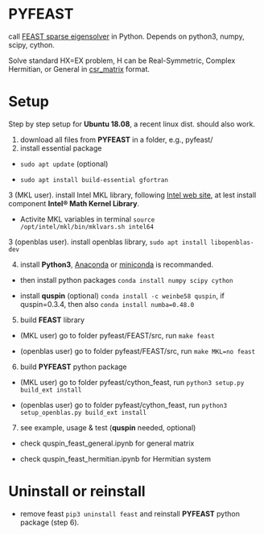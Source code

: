# PYFEAST
call [FEAST sparse eigensolver](http://www.ecs.umass.edu/~polizzi/feast/) in Python. Depends on python3, numpy, scipy, cython.

Solve standard HX=EX problem, H can be Real-Symmetric, Complex Hermitian, or General in [csr_matrix](https://docs.scipy.org/doc/scipy/reference/generated/scipy.sparse.csr_matrix.html) format.

# Setup
Step by step setup for **Ubuntu 18.08**, a recent linux dist. should also work.
1. download all files from **PYFEAST** in a folder, e.g., pyfeast/
2. install essential package

* `sudo apt update` (optional)
  
* `sudo apt install build-essential gfortran`

3 (MKL user). install Intel MKL library, following [Intel web site](https://software.intel.com/content/www/us/en/develop/articles/installing-intel-free-libs-and-python-apt-repo.html), at lest install component **Intel® Math Kernel Library**.

* Activite MKL variables in terminal `source /opt/intel/mkl/bin/mklvars.sh intel64`

3 (openblas user). install openblas library, `sudo apt install libopenblas-dev`

4. install **Python3**, [Anaconda](https://www.anaconda.com/products/individual) or [miniconda](https://docs.conda.io/en/latest/miniconda.html) is recommanded.

* then install python packages `conda install numpy scipy cython`

* install **quspin** (optional) `conda install -c weinbe58 quspin`, if  quspin=0.3.4, then also `conda install numba=0.48.0`

5. build **FEAST** library

* (MKL user) go to folder pyfeast/FEAST/src, run `make feast`

* (openblas user) go to folder pyfeast/FEAST/src, run `make MKL=no feast`

6. build **PYFEAST** python package

* (MKL user) go to folder pyfeast/cython_feast, run `python3 setup.py build_ext install`

* (openblas user) go to folder pyfeast/cython_feast, run `python3 setup_openblas.py build_ext install`

7. see example, usage & test (**quspin** needed, optional)

* check quspin_feast_general.ipynb for general matrix

* check quspin_feast_hermitian.ipynb for Hermitian system

# Uninstall or reinstall

* remove feast `pip3 uninstall feast` and reinstall **PYFEAST** python package (step 6).
